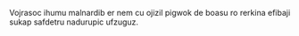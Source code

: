 Vojrasoc ihumu malnardib er nem cu ojizil pigwok de boasu ro rerkina efibaji sukap safdetru nadurupic ufzuguz.